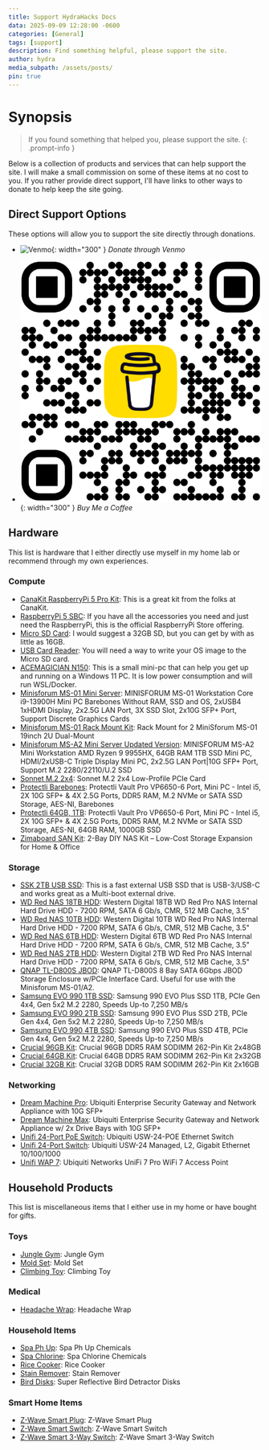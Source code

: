```yaml
---
title: Support HydraHacks Docs
data: 2025-09-09 12:28:00 -0600
categories: [General]
tags: [support]
description: Find something helpful, please support the site.
author: hydra
media_subpath: /assets/posts/
pin: true
---
```

# Synopsis
>If you found something that helped you, please support the site.
{: .prompt-info }

Below is a collection of products and services that can help support the site. I will make a small commission on some of these items at no cost to you. If you rather provide direct support, I'll have links to other ways to donate to help keep the site going.

## Direct Support Options
These options will allow you to support the site directly through donations.

- ![Venmo](/2025-06-09/venmo.png){: width="300" }
_Donate through Venmo_

- ![Buy Me a Coffee](/assets/posts/2025-06-09/bmc_qr.png){: width="300" }
_Buy Me a Coffee_


## Hardware
This list is hardware that I either directly use myself in my home lab or recommend through my own experiences.

### Compute
- [CanaKit RaspberryPi 5 Pro Kit](https://amzn.to/4dvqljT): This is a great kit from the folks at CanaKit.
- [RaspberryPi 5 SBC](https://amzn.to/4jlfuu6): If you have all the accessories you need and just need the RaspberryPi, this is the official RaspberryPi Store offering.
- [Micro SD Card](https://amzn.to/43yHGUt): I would suggest a 32GB SD, but you can get by with as little as 16GB.
- [USB Card Reader](https://amzn.to/4jl4wF3): You will need a way to write your OS image to the Micro SD card.
- [ACEMAGICIAN N150](https://amzn.to/43HVLjA): This is a small mini-pc that can help you get up and running on a Windows 11 PC. It is low power consumption and will run WSL/Docker.
- [Minisforum MS-01 Mini Server](https://amzn.to/4jMucL0): MINISFORUM MS-01 Workstation Core i9-13900H Mini PC Barebones Without RAM, SSD and OS, 2xUSB4 1xHDMI Display, 2x2.5G LAN Port, 3X SSD Slot, 2x10G SFP+ Port, Support Discrete Graphics Cards
- [Minisforum MS-01 Rack Mount Kit](https://amzn.to/3FJNToQ): Rack Mount for 2 MiniSforum MS-01 19inch 2U Dual-Mount
- [Minisforum MS-A2 Mini Server Updated Version](https://amzn.to/45hjJ6O): MINISFORUM MS-A2 Mini Workstation AMD Ryzen 9 9955HX, 64GB RAM 1TB SSD Mini PC, HDMI/2xUSB-C Triple Display Mini PC, 2x2.5G LAN Port|10G SFP+ Port, Support M.2 2280/22110/U.2 SSD
- [Sonnet M.2 2x4](https://amzn.to/3FR0E0L): Sonnet M.2 2x4 Low-Profile PCIe Card
- [Protectli Barebones](https://amzn.to/4kBsygt): Protectli Vault Pro VP6650-6 Port, Mini PC - Intel i5, 2X 10G SFP+ & 4X 2.5G Ports, DDR5 RAM, M.2 NVMe or SATA SSD Storage, AES-NI, Barebones
- [Protectli 64GB, 1TB](https://amzn.to/3FJOcQw): Protectli Vault Pro VP6650-6 Port, Mini PC - Intel i5, 2X 10G SFP+ & 4X 2.5G Ports, DDR5 RAM, M.2 NVMe or SATA SSD Storage, AES-NI, 64GB RAM, 1000GB SSD
- [Zimaboard SAN Kit](https://amzn.to/4l3fmAR): 2-Bay DIY NAS Kit – Low-Cost Storage Expansion for Home & Office


### Storage
- [SSK 2TB USB SSD](https://amzn.to/4n6yQqb): This is a fast external USB SSD that is USB-3/USB-C and works great as a Multi-boot external drive.
- [WD Red NAS 18TB HDD](https://amzn.to/4mYhLyA): Western Digital 18TB WD Red Pro NAS Internal Hard Drive HDD - 7200 RPM, SATA 6 Gb/s, CMR, 512 MB Cache, 3.5"
- [WD Red NAS 10TB HDD](https://amzn.to/45ggaO1): Western Digital 10TB WD Red Pro NAS Internal Hard Drive HDD - 7200 RPM, SATA 6 Gb/s, CMR, 512 MB Cache, 3.5"
- [WD Red NAS 6TB HDD](https://amzn.to/3Teo5Eb): Western Digital 6TB WD Red Pro NAS Internal Hard Drive HDD - 7200 RPM, SATA 6 Gb/s, CMR, 512 MB Cache, 3.5"
- [WD Red NAS 2TB HDD](https://amzn.to/4kZkdTE): Western Digital 2TB WD Red Pro NAS Internal Hard Drive HDD - 7200 RPM, SATA 6 Gb/s, CMR, 512 MB Cache, 3.5"
- [QNAP TL-D800S JBOD](https://amzn.to/4l169Jm): QNAP TL-D800S 8 Bay SATA 6Gbps JBOD Storage Enclosure w/PCIe Interface Card. Useful for use with the Minisforum MS-01/A2.
- [Samsung EVO 990 1TB SSD](https://amzn.to/447Yu67): Samsung 990 EVO Plus SSD 1TB, PCIe Gen 4x4, Gen 5x2 M.2 2280, Speeds Up-to 7,250 MB/s
- [Samsung EVO 990 2TB SSD](https://amzn.to/43QI4Of): Samsung 990 EVO Plus SSD 2TB, PCIe Gen 4x4, Gen 5x2 M.2 2280, Speeds Up-to 7,250 MB/s
- [Samsung EVO 990 4TB SSD](https://amzn.to/3FxDrRf): Samsung 990 EVO Plus SSD 4TB, PCIe Gen 4x4, Gen 5x2 M.2 2280, Speeds Up-to 7,250 MB/s
- [Crucial 96GB Kit](https://amzn.to/45LIzf0): Crucial 96GB DDR5 RAM SODIMM 262-Pin Kit 2x48GB
- [Crucial 64GB Kit](https://amzn.to/43Xt8xT): Crucial 64GB DDR5 RAM SODIMM 262-Pin Kit 2x32GB
- [Crucial 32GB Kit](https://amzn.to/3ZVLLB3): Crucial 32GB DDR5 RAM SODIMM 262-Pin Kit 2x16GB


### Networking
- [Dream Machine Pro](https://amzn.to/4kZ9Yi5): Ubiquiti Enterprise Security Gateway and Network Appliance with 10G SFP+
- [Dream Machine Max](https://amzn.to/4jJDyqG): Ubiquiti Enterprise Security Gateway and Network Appliance w/ 2x Drive Bays with 10G SFP+
- [Unifi 24-Port PoE Switch](https://amzn.to/446a5me): Ubiquiti USW-24-POE Ethernet Switch
- [Unifi 24-Port Switch](https://amzn.to/45h7dEb): Ubiquiti USW-24 Managed, L2, Gigabit Ethernet 10/100/1000
- [Unifi WAP 7](https://amzn.to/45bDFb5): Ubiquiti Networks UniFi 7 Pro WiFi 7 Access Point


## Household Products
This list is miscellaneous items that I either use in my home or have bought for gifts.

### Toys
- [Jungle Gym](https://www.amazon.com/dp/B0BC8K4ZG1?social_share=cm_sw_r_cso_sms_apan_dp_31M8VPXPZAGKYW6G0J7H&titleSource=avft-a&previewDoh=1&th=1&linkCode=sl1&tag=hydrahacks-20&linkId=fc703406cd39874bf07a719d40956d76&language=en_US&ref_=as_li_ss_tl): Jungle Gym
- [Mold Set](https://amzn.to/3HwAZes): Mold Set
- [Climbing Toy](https://amzn.to/3HwAZLu): Climbing Toy

### Medical
- [Headache Wrap](https://amzn.to/3HAzziR): Headache Wrap

### Household Items
- [Spa Ph Up](https://amzn.to/3Sxx82Y): Spa Ph Up Chemicals
- [Spa Chlorine](https://amzn.to/3HotB4z): Spa Chlorine Chemicals
- [Rice Cooker](https://amzn.to/3Zgmm4Y): Rice Cooker
- [Stain Remover](https://amzn.to/4eefZ8B): Stain Remover
- [Bird Disks](https://amzn.to/45beKEw): Super Reflective Bird Detractor Disks

### Smart Home Items
- [Z-Wave Smart Plug](https://amzn.to/4k0XaqJ): Z-Wave Smart Plug
- [Z-Wave Smart Switch](https://amzn.to/3HwGoCd): Z-Wave Smart Switch
- [Z-Wave Smart 3-Way Switch](https://amzn.to/4k0Xjuh): Z-Wave Smart 3-Way Switch